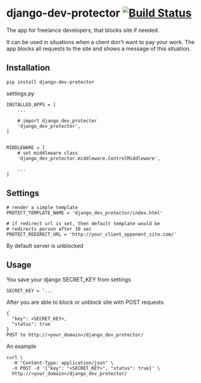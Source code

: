 django-dev-protector [![Build Status](https://travis-ci.org/ElusiveSpirit/django-dev-protector.svg?branch=master)](https://travis-ci.org/ElusiveSpirit/django-dev-protector)
====================
The app for freelance developers, that blocks site if needed.  

It can be used in situations when a client don't want to pay your work. The app blocks all requests to the site and shows a message of this situation.

Installation
------------
```
pip install django-dev-protector
```
settings.py
```
INSTALLED_APPS = [
    ...

    # import django_dev_protector
    'django_dev_protector',
]


MIDDLEWARE = [
    # set middleware class
    'django_dev_protector.middleware.ControlMiddleware',

    ...
]
```

Settings
--------
```
# render a simple template
PROTECT_TEMPLATE_NAME = 'django_dev_protector/index.html'

# if redirect url is set, then default template would be  
# redirects person after 10 sec
PROTECT_REDIRECT_URL = 'http://your_client_opponent_site.com/'
```
By default server is unblocked

Usage
-----
You save your django SECRET_KEY from settings
```
SECRET_KEY = '...
```
After you are able to block or unblock site with POST requests
```
{
  "key": <SECRET_KEY>,
  "status": true
}
POST to http://<your_domain>/django_dev_protector/
```
An example
```
curl \
  -H "Content-Type: application/json" \
  -X POST -d '{"key": "<SECRET_KEY>", "status": true}' \
  http://<your_domain>/django_dev_protector/
```
